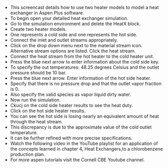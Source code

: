 - This screencast details how to use two heater models to model a heat exchanger in Aspen Plus software.
- To begin open your detailed heat exchanger simulation.
- Go to the simulation environment and delete the HeatX block.
- Create two heater models.
- One represents a cold side and one represents the hot side.
- Connect the inlet and outlet streams appropriately.
- Click on the drop down menu next to the material stream icon. Alternative stream options are listed. Click the heat stream.
- Connect the heat stream from the hot heater to the cold heater unit.
- Press the blue next arrow to enter information about the cold side key.
- To specify the out temperatures: 48.25 degrees Celsius and the outlet pressure should be 10 bar.
- Press the blue next arrow. Enter information of the hot side heater. 
- Specify that there is no pressure drop and that the outlet vapor fraction is 0.
- Also specify the valid species as vapor liquid dirty water.
- Now run the simulation. 
- Ckucj on the cold side heater results to see the heat duty.
- Click on the hot side heater results.
- You can see the hot side is losing nearly an equivalent amount of heat through the heat stream.
- This discrepancy is due to the approximate value of the cold outlet temperature.
- It can be further refined with more precise specifications.
- Watch the following video in the YouTube playlist for an application of the concepts learned in chapter 4, Heat Exchangers,to a chlorobenzene production plan.
- For more aspen tutorials visit the Cornell CBE Youtube channel.